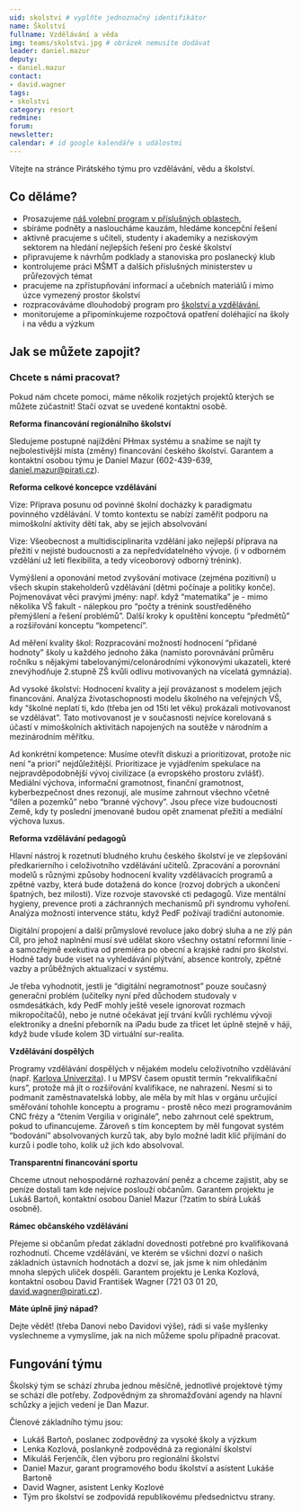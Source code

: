 ```yaml
---
uid: skolstvi # vyplňte jednoznačný identifikátor
name: Školství
fullname: Vzdělávání a věda 
img: teams/skolstvi.jpg # obrázek nemusíte dodávat
leader: daniel.mazur
deputy:
- daniel.mazur
contact:
- david.wagner
tags:
- skolstvi
category: resort
redmine:
forum:
newsletter:
calendar: # id google kalendáře s událostmi
---
```


Vítejte na stránce Pirátského týmu pro vzdělávání, vědu a školství.

Co děláme?
----------

* Prosazujeme [náš volební program v příslušných oblastech](https://www.pirati.cz/program/psp2017/vzdelavani-a-veda/),
* sbíráme podněty a nasloucháme kauzám, hledáme koncepční řešení
* aktivně pracujeme s učiteli, studenty i akademiky a neziskovým sektorem na hledání  nejlepších řešení pro české školství
* připravujeme k návrhům podklady a stanoviska pro poslanecký klub
* kontrolujeme práci MŠMT a dalších příslušných ministerstev u průřezových témat
* pracujeme na zpřístupňování informací a učebních materiálů i mimo úzce vymezený prostor školství
* rozpracováváme dlouhodobý program pro [školství a vzdělávání](https://www.pirati.cz/program/dlouhodoby/vzdelani/),
* monitorujeme a připomínkujeme rozpočtová opatření doléhající na školy i na vědu a výzkum

Jak se můžete zapojit?
----------------------

### Chcete s námi pracovat?

Pokud nám chcete pomoci, máme několik rozjetých projektů kterých se můžete zúčastnit! Stačí ozvat se uvedené kontaktní osobě.

**Reforma financování regionálního školství**

Sledujeme postupné najíždění PHmax systému a snažíme se najít ty nejbolestivější místa (změny) financování českého školství. Garantem a kontaktní osobou týmu je Daniel Mazur (602-439-639, daniel.mazur@pirati.cz).

**Reforma celkové koncepce vzdělávání**

Vize: Příprava posunu od povinné školní docházky k paradigmatu povinného vzdělávání. V tomto kontextu se nabízí zaměřit podporu na mimoškolní aktivity dětí tak, aby se jejich absolvování

Vize: Všeobecnost a multidisciplinarita vzdělání jako nejlepší příprava na přežití v nejisté budoucnosti a za nepředvídatelného vývoje. (i v odborném vzdělání už letí flexibilita, a tedy víceoborový odborný trénink).  

Vymýšlení a oponování metod zvyšování motivace (zejména pozitivní) u všech skupin stakeholderů vzdělávání (dětmi počínaje a politiky konče). Pojmenovávat věci pravými jmény: např. když “matematika” je - mimo několika VŠ fakult - nálepkou pro “počty a trénink soustředěného přemýšlení a řešení problémů”. Další kroky k opuštění konceptu “předmětů” a rozšiřování konceptu “kompetencí”.

Ad měření kvality škol: Rozpracování možností hodnocení “přidané hodnoty” školy u každého jednoho žáka (namísto porovnávání průměru ročníku s nějakými tabelovanými/celonárodními výkonovými ukazateli, které znevýhodňuje 2.stupně ZŠ kvůli odlivu motivovaných na vícelatá gymnázia).

Ad vysoké školství: Hodnocení kvality a její provázanost s modelem jejich financování. Analýza životaschopnosti modelu školného na veřejných VŠ, kdy “školné neplatí ti, kdo (třeba jen od 15ti let věku) prokázali motivovanost se vzdělávat”. Tato motivovanost je v současnosti nejvíce korelovaná s účastí v mimoškolních aktivitách napojených na soutěže v národním a mezinárodním měřítku.

Ad konkrétní kompetence: Musíme otevřít diskuzi a prioritizovat, protože nic není “a priori” nejdůležitější. Prioritizace je vyjádřením spekulace na nejpravděpodobnější vývoj civilizace (a evropského prostoru zvlášť). Mediální výchova, informační gramotnost, finanční gramotnost, kyberbezpečnost dnes rezonují, ale musíme zahrnout všechno včetně “dílen a pozemků” nebo “branné výchovy”. Jsou přece vize budoucnosti Země, kdy ty poslední jmenované budou opět znamenat přežití a mediální výchova luxus.

**Reforma vzdělávání pedagogů**

Hlavní nástroj k rozetnutí bludného kruhu českého školství je ve zlepšování předkarierního i celoživotního vzdělávání učitelů. Zpracování a porovnání modelů s různými způsoby hodnocení kvality vzdělávacích programů a zpětné vazby, která bude dotažená do konce (rozvoj dobrých a ukončení špatných, bez milosti). Vize rozvoje stavovské cti pedagogů. Vize mentální hygieny, prevence proti a záchranných mechanismů při syndromu vyhoření. Analýza možností intervence státu, když PedF požívají tradiční autonomie.   

Digitální propojení a další průmyslové revoluce jako dobrý sluha a ne zlý pán
Cíl, pro jehož naplnění musí své udělat skoro všechny ostatní reformní linie - a samozřejmě exekutiva od premiéra po obecní a krajské radní pro školství. Hodně tady bude viset na vyhledávání plýtvání, absence kontroly, zpětné vazby a průběžných aktualizací v systému.

Je třeba vyhodnotit, jestli je “digitální negramotnost” pouze současný generační problém (učitelky nyní před důchodem studovaly v osmdesátkách, kdy PedF mohly ještě vesele ignorovat rozmach mikropočítačů), nebo je nutné očekávat její trvání kvůli rychlému vývoji elektroniky a dnešní přeborník na iPadu bude za třicet let úplně stejně v háji, když bude všude kolem 3D virtuální sur-realita.

**Vzdělávání dospělých**

Programy vzdělávání dospělých v nějakém modelu celoživotního vzdělávání (např. [Karlova Univerzita](https://www.cczv.cuni.cz/)). I u MPSV časem opustit termín “rekvalifikační kurs”, protože má jít o rozšiřování kvalifikace, ne nahrazení. Nesmí si to podmanit zaměstnavatelská lobby, ale měla by mít hlas v orgánu určující směřování tohohle konceptu a programu - prostě něco mezi programováním CNC frézy a “čtením Vergilia v originále”, nebo zahrnout celé spektrum, pokud to ufinancujeme. Zároveň s tím konceptem by měl fungovat systém “bodování” absolvovaných kurzů tak, aby bylo možné ladit klíč přijímání do kurzů i podle toho, kolik už jich kdo absolvoval.

**Transparentní financování sportu**

Chceme utnout nehospodárné rozhazování peněz a chceme zajistit, aby se peníze dostali tam kde nejvíce poslouží občanům. Garantem projektu je Lukáš Bartoň, kontaktní osobou Daniel Mazur (?zatím to sbírá Lukáš osobně).

**Rámec občanského vzdělávání**

Přejeme si občanům předat základní dovednosti potřebné pro kvalifikovaná rozhodnutí. Chceme vzdělávání, ve kterém se všichni dozví o našich základních ústavních hodnotách a dozví se, jak jsme k nim ohledáním mnoha slepých uliček dospěli. Garantem projektu je Lenka Kozlová, kontaktní osobou David František Wagner (721 03 01 20, david.wagner@pirati.cz).

**Máte úplně jiný nápad?**

Dejte vědět! (třeba Danovi nebo Davidovi výše), rádi si vaše myšlenky vyslechneme a vymyslíme, jak na nich můžeme spolu případně pracovat.

Fungování týmu
--------------

Školský tým se schází zhruba jednou měsíčně, jednotlivé projektové týmy se schází dle potřeby. Zodpovědným za shromažďování agendy na hlavní schůzky a jejich vedení je Dan Mazur.

Členové základního týmu jsou:

* Lukáš Bartoň, poslanec zodpovědný za vysoké školy a výzkum
* Lenka Kozlová, poslankyně zodpovědná za regionální školství
* Mikuláš Ferjenčík, člen výboru pro regionální školství
* Daniel Mazur, garant programového bodu školství a asistent Lukáše Bartoně
* David Wagner, asistent Lenky Kozlové
* Tým pro školství se zodpovídá republikovému předsednictvu strany.
